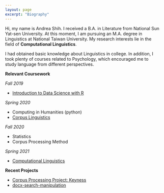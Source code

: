 ```yaml
---
layout: page
excerpt: "Biography"
---
```


<p>Hi, my name is Andrea Shih. I received a B.A. in Literature from National Sun Yat-sen University. At this moment, I am pursuing an M.A. degree in Linguistics at National Taiwan University. My research interests lie in the field of <strong>Computational Linguistics</strong>.</p>

<p>I had obtained basic knowledge about Linguistics in college. In addition, I took plenty of courses related to Psychology, which encouraged me to study language from different perspectives. </p>


**Relevant Coursework**

*Fall 2019*  
- [Introduction to Data Science with R](https://rlads2019.github.io/)

*Spring 2020*  
- Computing in Humanities (python)  
- [Corpus Linguistics](https://alvinntnu.github.io/NTNU_ENC2036/)

*Fall 2020*  
- Statistics    
- Corpus Processing Method

*Spring 2021*  
- [Computational Linguistics](https://alvinntnu.github.io/NTNU_ENC2045/)

**Recent Projects**
- <a href="https://github.com/lopentu/Hands-on_Corpus_Linguistics/blob/main/hocor2020/notebook/session-5.2.ipynb"><u>Corpus Processing Project: Keyness</u></a>
- <a href="https://github.com/andreashih/docx-search-manipulation"><u>docx-search-manipulation</u></a>